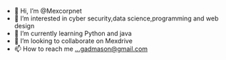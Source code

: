 - 👋 Hi, I’m @Mexcorpnet
- 👀 I’m interested in cyber security,data science,programming and web design
- 🌱 I’m currently learning Python and java
- 💞️ I’m looking to collaborate on Mexdrive
- 📫 How to reach me ...gadmason@gmail.com

<!---
Mexcorpnet/Mexcorpnet is a ✨ special ✨ repository because its `README.md` (this file) appears on your GitHub profile.
You can click the Preview link to take a look at your changes.
--->

